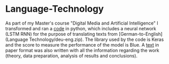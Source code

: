 # Language-Technology
As part of my Master's course "Digital Media and Artificial Intelligence" I transformed and ran a [code](Machine_translation_Fragkouli_Taskoudis.py) in python, which includes a neural network (LSTM RNN) for the purpose of translating texts from [German-to-English](Language Technology/deu-eng.zip).
The library used by the code is Keras and the score to measure the performance of the model is Blue.
A [text](Presentation_Fragkouli_Taskoudis.pdf) in paper format was also written with all the information regarding the work (theory, data preparation, analysis of results and conclusions).
